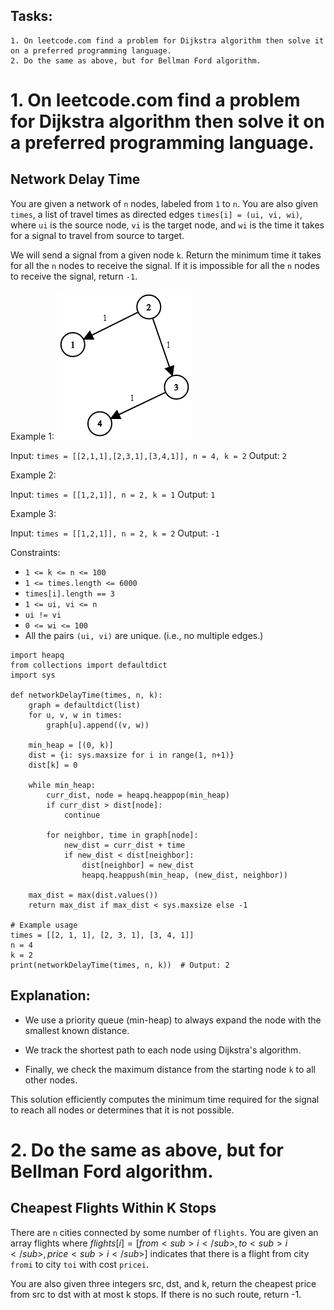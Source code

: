 ## Tasks:
```
1. On leetcode.com find a problem for Dijkstra algorithm then solve it on a preferred programming language.
2. Do the same as above, but for Bellman Ford algorithm.
```
# 1. On leetcode.com find a problem for Dijkstra algorithm then solve it on a preferred programming language.

## Network Delay Time

You are given a network of `n` nodes, labeled from `1` to `n`. You are also given `times`, a list of travel times as directed edges `times[i] = (ui, vi, wi)`, where `ui` is the source node, `vi` is the target node, and `wi` is the time it takes for a signal to travel from source to target.

We will send a signal from a given node `k`. Return the minimum time it takes for all the `n` nodes to receive the signal. If it is impossible for all the `n` nodes to receive the signal, return `-1`.

Example 1:
<img src="01.png">

Input: `times = [[2,1,1],[2,3,1],[3,4,1]], n = 4, k = 2`
Output: `2`

Example 2:

Input: `times = [[1,2,1]], n = 2, k = 1`
Output: `1`

Example 3:

Input: `times = [[1,2,1]], n = 2, k = 2`
Output: `-1`

Constraints:

- `1 <= k <= n <= 100`
- `1 <= times.length <= 6000`
- `times[i].length == 3`
- `1 <= ui, vi <= n`
- `ui != vi`
- `0 <= wi <= 100`
- All the pairs `(ui, vi)` are unique. (i.e., no multiple edges.)

```
import heapq
from collections import defaultdict
import sys

def networkDelayTime(times, n, k):
    graph = defaultdict(list)
    for u, v, w in times:
        graph[u].append((v, w))
    
    min_heap = [(0, k)]
    dist = {i: sys.maxsize for i in range(1, n+1)}
    dist[k] = 0
    
    while min_heap:
        curr_dist, node = heapq.heappop(min_heap)
        if curr_dist > dist[node]:
            continue
        
        for neighbor, time in graph[node]:
            new_dist = curr_dist + time
            if new_dist < dist[neighbor]:
                dist[neighbor] = new_dist
                heapq.heappush(min_heap, (new_dist, neighbor))
    
    max_dist = max(dist.values())
    return max_dist if max_dist < sys.maxsize else -1

# Example usage
times = [[2, 1, 1], [2, 3, 1], [3, 4, 1]]
n = 4
k = 2
print(networkDelayTime(times, n, k))  # Output: 2
```

## Explanation:

- We use a priority queue (min-heap) to always expand the node with the smallest known distance.

- We track the shortest path to each node using Dijkstra's algorithm.

- Finally, we check the maximum distance from the starting node `k` to all other nodes.

This solution efficiently computes the minimum time required for the signal to reach all nodes or determines that it is not possible.

# 2. Do the same as above, but for Bellman Ford algorithm.

## Cheapest Flights Within K Stops

There are `n` cities connected by some number of `flights`. You are given an array flights where $flights[i] = [from{<sub>i</sub>}, to{<sub>i</sub>}, price{<sub>i</sub>}]$ indicates that there is a flight from city `fromi` to city `toi` with cost `pricei`.

You are also given three integers src, dst, and k, return the cheapest price from src to dst with at most k stops. If there is no such route, return -1.